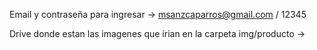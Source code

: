 Email y contraseña para ingresar -> msanzcaparros@gmail.com / 12345

Drive donde estan las imagenes que irian en la carpeta img/producto ->

